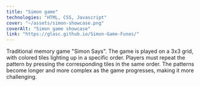 ```yaml
---
title: "Simon game"
technologies: "HTML, CSS, Javascript"
cover: "~/assets/simon-showcase.png"
coverAlt: "Simon game showcase"
link: "https://glasc.github.io/Simon-Game-Funes/"
---
```


Traditional memory game "Simon Says". The game is played on a 3x3 grid, with colored tiles lighting up in a specific order. Players must repeat the pattern by pressing the corresponding tiles in the same order. The patterns become longer and more complex as the game progresses, making it more challenging.
